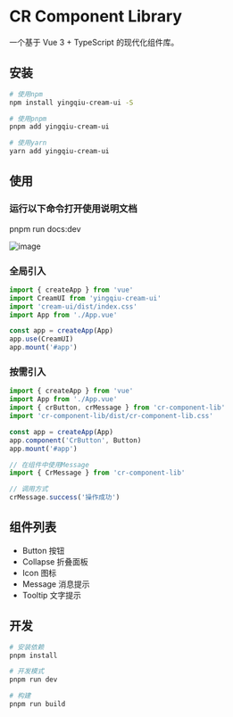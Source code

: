 # CR Component Library

一个基于 Vue 3 + TypeScript 的现代化组件库。

## 安装

```bash
# 使用npm
npm install yingqiu-cream-ui -S

# 使用pnpm 
pnpm add yingqiu-cream-ui

# 使用yarn
yarn add yingqiu-cream-ui
```

## 使用
### 运行以下命令打开使用说明文档
pnpm run docs:dev

![image](https://github.com/user-attachments/assets/f3ca560b-d506-43d8-b71d-dbf5b25b1a5d)

### 全局引入

```js
import { createApp } from 'vue'
import CreamUI from 'yingqiu-cream-ui'
import 'cream-ui/dist/index.css'
import App from './App.vue'

const app = createApp(App)
app.use(CreamUI)
app.mount('#app')
```

### 按需引入

```js
import { createApp } from 'vue'
import App from './App.vue'
import { crButton, crMessage } from 'cr-component-lib'
import 'cr-component-lib/dist/cr-component-lib.css'

const app = createApp(App)
app.component('CrButton', Button)
app.mount('#app')

// 在组件中使用Message
import { CrMessage } from 'cr-component-lib'

// 调用方式
crMessage.success('操作成功')
```

## 组件列表

- Button 按钮
- Collapse 折叠面板
- Icon 图标
- Message 消息提示
- Tooltip 文字提示

## 开发

```bash
# 安装依赖
pnpm install

# 开发模式
pnpm run dev

# 构建
pnpm run build
```




